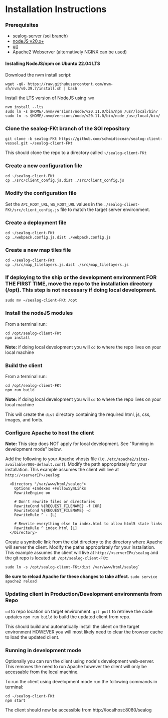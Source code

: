 # Installation Instructions

### Prerequisites

 - [sealog-server (soi branch) ](https://github.com/schmidtocean/sealog-server)
 - [nodeJS v20.x+](https://nodejs.org)
 - [git](https://git-scm.com)
 - Apache2 Webserver (alternatively NGINX can be used)
 
#### Installing NodeJS/npm on Ubuntu 22.04 LTS

Download the nvm install script:
```
wget -qO- https://raw.githubusercontent.com/nvm-sh/nvm/v0.39.7/install.sh | bash
```
Install the LTS version of NodeJS using `nvm`
```
nvm install --lts
sudo ln -s $HOME/.nvm/versions/node/v20.11.0/bin/npm /usr/local/bin/
sudo ln -s $HOME/.nvm/versions/node/v20.11.0/bin/node /usr/local/bin/
```
### Clone the sealog-FKt branch of the SOI repository

```
git clone -b sealog-FKt https://github.com/schmidtocean/sealog-client-vessel.git ~/sealog-client-FKt
```

This should clone the repo to a directory called `~/sealog-client-FKt`

### Create a new configuration file

```
cd ~/sealog-client-FKt
cp ./src/client_config.js.dist ./src/client_config.js
```

### Modify the configuration file

Set the `API_ROOT_URL`, `WS_ROOT_URL` values in the `./sealog-client-FKt/src/client_config.js` file to match the target server environment.

### Create a deployment file
```
cd ~/sealog-client-FKt
cp ./webpack.config.js.dist ./webpack.config.js
```

### Create a new map tiles file
```
cd ~/sealog-client-FKt
cp ./src/map_tilelayers.js.dist ./src/map_tilelayers.js
```

### If deploying to the ship or the development environment FOR THE FIRST TIME, move the repo to the installation directory (/opt). This step is not necessary if doing local development.
```
sudo mv ~/sealog-client-FKt /opt
```

### Install the nodeJS modules
From a terminal run:
```
cd /opt/sealog-client-FKt
npm install
```
**Note:** if doing local development you will `cd` to where the repo lives on your local machine


### Build the client
From a terminal run:
```
cd /opt/sealog-client-FKt
npm run build
```
**Note:** if doing local development you will `cd` to where the repo lives on your local machine

This will create the `dist` directory containing the required html, js, css, images, and fonts.

### Configure Apache to host the client

**Note:** This step does NOT apply for local development.  See "Running in development mode" below.

Add the following to your Apache vhosts file (i.e. `/etc/apache2/sites-available/000-default.conf`).  Modify the path appropriately for your installation. This example assumes the client will live at `http://<serverIP>/sealog`:
```
  <Directory "/var/www/html/sealog">
    Options +Indexes +FollowSymLinks
    RewriteEngine on
  
    # Don't rewrite files or directories
    RewriteCond %{REQUEST_FILENAME} -f [OR]
    RewriteCond %{REQUEST_FILENAME} -d
    RewriteRule ^ - [L]
    
    # Rewrite everything else to index.html to allow html5 state links
    RewriteRule ^ index.html [L]
  </Directory>
```

Create a symbolic link from the dist directory to the directory where Apache will server the client.  Modify the paths appropriately for your installation.  This example assumes the client will live at `http://<serverIP>/sealog` and the git repo is located at: `/opt/sealog-client-FKt`:
```
sudo ln -s /opt/sealog-client-FKt/dist /var/www/html/sealog`
```

**Be sure to reload Apache for these changes to take affect.**
`sudo service apache2 reload`

### Updating client in Production/Development environments from Repo

`cd` to repo location on target environment.
`git pull` to retrieve the code updates
`npm run build` to build the updated client from repo.

This should build and automatically install the client on the target environment HOWEVER you will most likely need to clear the browser cache to load the updated client. 

### Running in development mode ###
Optionally you can run the client using node's development web-server.  This removes the need to run Apache however the client will only be accessable from the local machine.

To run the client using development mode run the following commands in terminal:
```
cd ~/sealog-client-FKt
npm start
```
The client should now be accessible from http://localhost:8080/sealog
